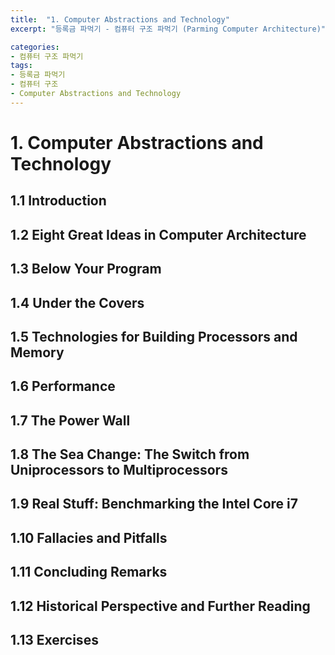 ```yaml
---
title:  "1. Computer Abstractions and Technology"
excerpt: "등록금 파먹기 - 컴퓨터 구조 파먹기 (Parming Computer Architecture)"

categories:
- 컴퓨터 구조 파먹기
tags:
- 등록금 파먹기
- 컴퓨터 구조
- Computer Abstractions and Technology
---
```


# 1. Computer Abstractions and Technology
## 1.1 Introduction
## 1.2 Eight Great Ideas in Computer Architecture
## 1.3 Below Your Program
## 1.4 Under the Covers
## 1.5 Technologies for Building Processors and Memory
## 1.6 Performance
## 1.7 The Power Wall
## 1.8 The Sea Change: The Switch from Uniprocessors to Multiprocessors
## 1.9 Real Stuff: Benchmarking the Intel Core i7
## 1.10 Fallacies and Pitfalls
## 1.11 Concluding Remarks
## 1.12 Historical Perspective and Further Reading
## 1.13 Exercises

